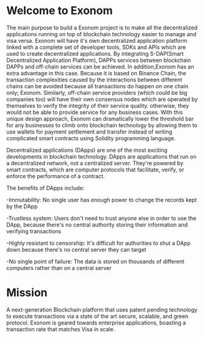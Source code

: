 # Welcome to Exonom

The main purpose to build a Exonom project is to make all the decentralized applications running on top of blockchain technology easier to manage and visa versa. Exonom will have it's own decentralized application platform linked with a complete set of developer tools, SDKs and APIs which are used to create decentralized applications. By integrating S-DAP(Smart Decentralized Application Platform), DAPPs services between blockchain DAPPs and off-chain services can be achieved. In addition,Exonom has an extra advantage in this case. Because it is based on Binance Chain, the transaction complexities caused by the interactions between different chains can be avoided because all transactions do happen on one chain only; Exonom. Similarly, off-chain service providers (which could be big companies too) will have their own consensus nodes which are operated by themselves to verify the integrity of their service quality. otherwise, they would not be able to provide service for any business cases. With this unique design approach, Exonom can dramatically lower the threshold bar for any businesses to climb onto blockchain technology by allowing them to use wallets for payment settlement and transfer instead of writing complicated smart contracts using Solidity programming language.

Decentralized applications (DApps) are one of the most exciting developments in blockchain technology. DApps are applications that run on a decentralized network, not a centralized server. They're powered by smart contracts, which are computer protocols that facilitate, verify, or enforce the performance of a contract.

The benefits of DApps include:

-Immutability: No single user has enough power to change the records kept by the DApp

-Trustless system: Users don't need to trust anyone else in order to use the DApp, because there's no central authority storing their information and verifying transactions

-Highly resistant to censorship: It's difficult for authorities to shut a DApp down because there's no central server they can target

-No single point of failure: The data is stored on thousands of different computers rather than on a central server

# Mission

A next-generation Blockchain platform that uses patent pending technology to execute transactions via a state of the art secure, scalable, and green protocol. Exonom is geared towards enterprise applications, boasting a transaction rate that matches Visa in scale.

